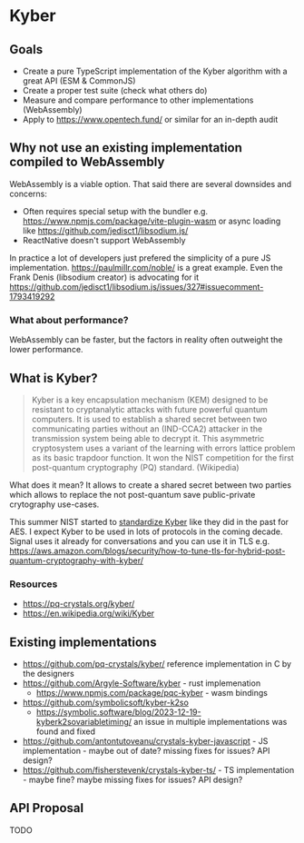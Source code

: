 # Kyber

## Goals

- Create a pure TypeScript implementation of the Kyber algorithm with a great API (ESM & CommonJS)
- Create a proper test suite (check what others do)
- Measure and compare performance to other implementations (WebAssembly)
- Apply to https://www.opentech.fund/ or similar for an in-depth audit

## Why not use an existing implementation compiled to WebAssembly

WebAssembly is a viable option. That said there are several downsides and concerns:

- Often requires special setup with the bundler e.g. https://www.npmjs.com/package/vite-plugin-wasm or async loading like https://github.com/jedisct1/libsodium.js/
- ReactNative doesn't support WebAssembly

In practice a lot of developers just prefered the simplicity of a pure JS implementation. https://paulmillr.com/noble/ is a great example. Even the Frank Denis (libsodium creator) is advocating for it https://github.com/jedisct1/libsodium.js/issues/327#issuecomment-1793419292

### What about performance?

WebAssembly can be faster, but the factors in reality often outweight the lower performance.

## What is Kyber?

> Kyber is a key encapsulation mechanism (KEM) designed to be resistant to cryptanalytic attacks with future powerful quantum computers. It is used to establish a shared secret between two communicating parties without an (IND-CCA2) attacker in the transmission system being able to decrypt it. This asymmetric cryptosystem uses a variant of the learning with errors lattice problem as its basic trapdoor function. It won the NIST competition for the first post-quantum cryptography (PQ) standard. (Wikipedia)

What does it mean? It allows to create a shared secret between two parties which allows to replace the not post-quantum save public-private crytography use-cases.

This summer NIST started to [standardize Kyber](https://www.nist.gov/news-events/news/2023/08/nist-standardize-encryption-algorithms-can-resist-attack-quantum-computers) like they did in the past for AES. I expect Kyber to be used in lots of protocols in the coming decade. Signal uses it already for conversations and you can use it in TLS e.g. https://aws.amazon.com/blogs/security/how-to-tune-tls-for-hybrid-post-quantum-cryptography-with-kyber/

### Resources

- https://pq-crystals.org/kyber/
- https://en.wikipedia.org/wiki/Kyber

## Existing implementations

- https://github.com/pq-crystals/kyber/ reference implementation in C by the designers
- https://github.com/Argyle-Software/kyber - rust implemenation
  - https://www.npmjs.com/package/pqc-kyber - wasm bindings
- https://github.com/symbolicsoft/kyber-k2so
  - https://symbolic.software/blog/2023-12-19-kyberk2sovariabletiming/ an issue in multiple implementations was found and fixed
- https://github.com/antontutoveanu/crystals-kyber-javascript - JS implementation - maybe out of date? missing fixes for issues? API design?
- https://github.com/fisherstevenk/crystals-kyber-ts/ - TS implementation - maybe fine? maybe missing fixes for issues? API design?

## API Proposal

TODO
